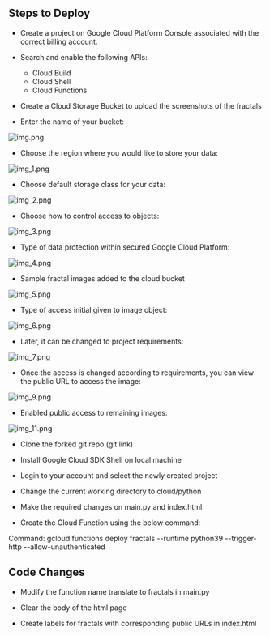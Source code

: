 ## Steps to Deploy

- Create a project on Google Cloud Platform Console associated with the correct billing account.
- Search and enable the following APIs:
    - Cloud Build
    - Cloud Shell
    - Cloud Functions
- Create a Cloud Storage Bucket to upload the screenshots of the fractals <!-- Add screenshots and highlight access selection-->

- Enter the name of your bucket:

![img.png](docs/img.png)

- Choose the region where you would like to store your data:

![img_1.png](docs/img_1.png)

- Choose default storage class for your data:

![img_2.png](docs/img_2.png)

- Choose how to control access to objects:

![img_3.png](docs/img_3.png)

- Type of data protection within secured Google Cloud Platform:

![img_4.png](docs/img_4.png)

- Sample fractal images added to the cloud bucket

![img_5.png](docs/img_5.png)

- Type of access initial given to image object:

![img_6.png](docs/img_6.png)

- Later, it can be changed to project requirements:

![img_7.png](docs/img_7.png)

- Once the access is changed according to requirements, you can view the public URL to access the image:

![img_9.png](docs/img_9.png)

- Enabled public access to remaining images:

![img_11.png](docs/img_11.png)

- Clone the forked git repo (git link)

- Install Google Cloud SDK Shell on local machine

- Login to your account and select the newly created project

- Change the current working directory to cloud/python

- Make the required changes on main.py and index.html

- Create the Cloud Function using the below command:

Command: gcloud functions deploy fractals --runtime python39 --trigger-http --allow-unauthenticated

## Code Changes 

- Modify the function name translate to fractals in main.py

- Clear the body of the html page

- Create labels for fractals with corresponding public URLs in index.html